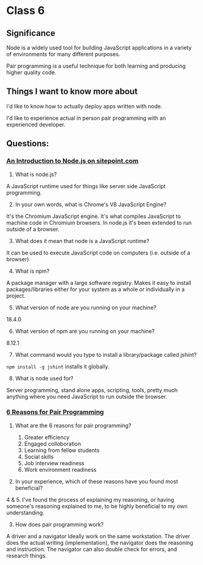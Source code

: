 # Class 6

## Significance

Node is a widely used tool for building JavaScript applications in a variety of environments for many different purposes.

Pair programming is a useful technique for both learning and producing higher quality code.

## Things I want to know more about

I'd like to know how to actually deploy apps written with node.

I'd like to experience actual in person pair programming with an experienced developer.

## Questions:

### [An Introduction to Node.js on sitepoint.com](https://www.sitepoint.com/an-introduction-to-node-js)

1. What is node.js?

  A JavaScript runtime used for things like server side JavaScript programming.

2. In your own words, what is Chrome's V8 JavaScript Engine?

It's the Chromium JavaScript engine. It's what compiles JavaScript to machine code in Chromium browsers. In node.js it's been extended to run outside of a browser.

3. What does it mean that node is a JavaScript runtime?

It can be used to execute JavaScript code on computers (i.e. outside of a browser)

4. What is npm?

A package manager with a large software registry. Makes it easy to install packages/libraries either for your system as a whole or individually in a project.

5. What version of node are you running on your machine?

18.4.0

6. What version of npm are you running on your machine?

8.12.1

7. What command would you type to install a library/package called jshint?

`npm install -g jshint` installs it globally.

8. What is node used for?

Server programming, stand alone apps, scripting, tools, pretty much anything where you need JavaScript to run outside the browser.

### [6 Reasons for Pair Programming](https://www.codefellows.org/blog/6-reasons-for-pair-programming/)

1. What are the 6 reasons for pair programming?
    1. Greater efficiency
    2. Engaged colloboration
    3. Learning from fellow students
    4. Social skills
    5. Job interview readiness
    6. Work environment readiness

2. In your experience, which of these reasons have you found most beneficial?

4 & 5. I've found the process of explaining my reasoning, or having someone's reasoning explained to me, to be highly beneficial to my own understanding.

3. How does pair programming work?

A driver and a navigator ideally work on the same workstation. The driver does the actual writing (implementation), the navigator does the reasoning and instruction. The navigator can also double check for errors, and research things.